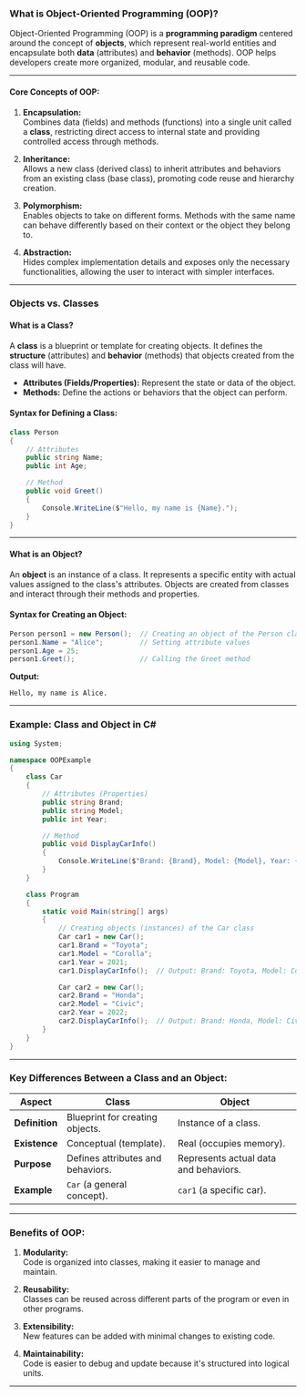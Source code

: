 ﻿### **What is Object-Oriented Programming (OOP)?**  

Object-Oriented Programming (OOP) is a **programming paradigm** centered around the concept of **objects**, which represent real-world entities and encapsulate both **data** (attributes) and **behavior** (methods). OOP helps developers create more organized, modular, and reusable code.

---

#### **Core Concepts of OOP:**

1. **Encapsulation:**  
   Combines data (fields) and methods (functions) into a single unit called a **class**, restricting direct access to internal state and providing controlled access through methods.

2. **Inheritance:**  
   Allows a new class (derived class) to inherit attributes and behaviors from an existing class (base class), promoting code reuse and hierarchy creation.

3. **Polymorphism:**  
   Enables objects to take on different forms. Methods with the same name can behave differently based on their context or the object they belong to.

4. **Abstraction:**  
   Hides complex implementation details and exposes only the necessary functionalities, allowing the user to interact with simpler interfaces.

---

### **Objects vs. Classes**

#### **What is a Class?**  
A **class** is a blueprint or template for creating objects. It defines the **structure** (attributes) and **behavior** (methods) that objects created from the class will have.

- **Attributes (Fields/Properties):** Represent the state or data of the object.
- **Methods:** Define the actions or behaviors that the object can perform.

#### **Syntax for Defining a Class:**

```csharp
class Person
{
    // Attributes
    public string Name;
    public int Age;

    // Method
    public void Greet()
    {
        Console.WriteLine($"Hello, my name is {Name}.");
    }
}
```

---

#### **What is an Object?**  
An **object** is an instance of a class. It represents a specific entity with actual values assigned to the class's attributes. Objects are created from classes and interact through their methods and properties.

#### **Syntax for Creating an Object:**

```csharp
Person person1 = new Person();  // Creating an object of the Person class
person1.Name = "Alice";         // Setting attribute values
person1.Age = 25;
person1.Greet();                // Calling the Greet method
```

**Output:**  
```
Hello, my name is Alice.
```

---

### **Example: Class and Object in C#**

```csharp
using System;

namespace OOPExample
{
    class Car
    {
        // Attributes (Properties)
        public string Brand;
        public string Model;
        public int Year;

        // Method
        public void DisplayCarInfo()
        {
            Console.WriteLine($"Brand: {Brand}, Model: {Model}, Year: {Year}");
        }
    }

    class Program
    {
        static void Main(string[] args)
        {
            // Creating objects (instances) of the Car class
            Car car1 = new Car();
            car1.Brand = "Toyota";
            car1.Model = "Corolla";
            car1.Year = 2021;
            car1.DisplayCarInfo();  // Output: Brand: Toyota, Model: Corolla, Year: 2021

            Car car2 = new Car();
            car2.Brand = "Honda";
            car2.Model = "Civic";
            car2.Year = 2022;
            car2.DisplayCarInfo();  // Output: Brand: Honda, Model: Civic, Year: 2022
        }
    }
}
```

---

### **Key Differences Between a Class and an Object:**

| **Aspect**     | **Class**                          | **Object**                            |
|----------------|------------------------------------|---------------------------------------|
| **Definition**  | Blueprint for creating objects.    | Instance of a class.                  |
| **Existence**   | Conceptual (template).             | Real (occupies memory).               |
| **Purpose**     | Defines attributes and behaviors.  | Represents actual data and behaviors. |
| **Example**     | `Car` (a general concept).         | `car1` (a specific car).              |

---

### **Benefits of OOP:**

1. **Modularity:**  
   Code is organized into classes, making it easier to manage and maintain.

2. **Reusability:**  
   Classes can be reused across different parts of the program or even in other programs.

3. **Extensibility:**  
   New features can be added with minimal changes to existing code.

4. **Maintainability:**  
   Code is easier to debug and update because it's structured into logical units.

---